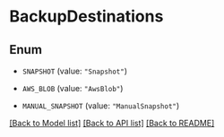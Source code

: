 # BackupDestinations

## Enum


* `SNAPSHOT` (value: `"Snapshot"`)

* `AWS_BLOB` (value: `"AwsBlob"`)

* `MANUAL_SNAPSHOT` (value: `"ManualSnapshot"`)


[[Back to Model list]](../README.md#documentation-for-models) [[Back to API list]](../README.md#documentation-for-api-endpoints) [[Back to README]](../README.md)


